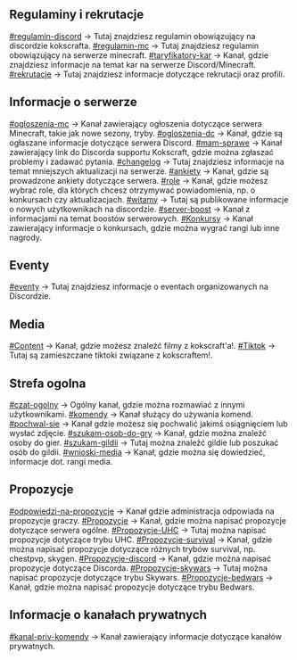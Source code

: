 ## Regulaminy i rekrutacje
[#regulamin-discord](https://discord.com/channels/773691439598141502/773912497228611655) -> Tutaj znajdziesz regulamin obowiązujący na discordzie kokscrafta.
[#regulamin-mc](https://discord.com/channels/773691439598141502/785996958920867840) -> Tutaj znajdziesz regulamin obowiązujący na serwerze minecraft.
[#taryfikatory-kar](https://discord.com/channels/773691439598141502/1020625282417311784) -> Kanał, gdzie znajdziesz informacje na temat kar na serwerze Discord/Minecraft.
[#rekrutacje](https://discord.com/channels/773691439598141502/1169380199599706223) -> Tutaj znajdziesz informacje dotyczące rekrutacji oraz profili.

## Informacje o serwerze
[#ogloszenia-mc](https://discord.com/channels/773691439598141502/921111120977211412) -> Kanał zawierający ogłoszenia dotyczące serwera Minecraft, takie jak nowe sezony, tryby.
[#ogloszenia-dc](https://discord.com/channels/773691439598141502/773927408717398076) -> Kanał, gdzie są ogłaszane informacje dotyczące serwera Discord.
[#mam-sprawe](https://discord.com/channels/773691439598141502/842872392064958464) -> Kanał zawierający link do Discorda supportu Kokscraft, gdzie można zgłaszać problemy i zadawać pytania.
[#changelog](https://discord.com/channels/773691439598141502/948415278474199090) -> Tutaj znajdziesz informacje na temat mniejszych aktualizacji na serwerze.
[#ankiety](https://discord.com/channels/773691439598141502/820388511168725022) -> Kanał, gdzie są prowadzone ankiety dotyczące serwera.
[#role](https://discord.com/channels/773691439598141502/1171285236982743090) -> Kanał, gdzie możesz wybrać role, dla których chcesz otrzymywać powiadomienia, np. o konkursach czy aktualizacjach.
[#witamy](https://discord.com/channels/773691439598141502/782401131452170240) -> Tutaj są publikowane informacje o nowych użytkownikach na discordzie.
[#server-boost](https://discord.com/channels/773691439598141502/842888096457687040) -> Kanał z informacjami na temat boostów serwerowych.
[#Konkursy](https://discord.com/channels/773691439598141502/847205848899387403) -> Kanał zawierający informacje o konkursach, gdzie można wygrać rangi lub inne nagrody.

## Eventy
[#eventy](https://discord.com/channels/773691439598141502/822843421076750336) -> Tutaj znajdziesz informacje o eventach organizowanych na Discordzie.

## Media
[#Content](https://discord.com/channels/773691439598141502/781661793147682827) -> Kanał, gdzie możesz znależć filmy z kokscraft'a!.
[#Tiktok](https://discord.com/channels/773691439598141502/898997980298895421) -> Tutaj są zamieszczane tiktoki związane z kokscraftem!.

## Strefa ogolna
[#czat-ogolny](https://discord.com/channels/773691439598141502/782442164067500052) -> Ogólny kanał, gdzie można rozmawiać z innymi użytkownikami.
[#komendy](https://discord.com/channels/773691439598141502/784164968681439272) -> Kanał służący do używania komend. 
[#pochwal-sie](https://discord.com/channels/773691439598141502/794991589046091776) -> Kanał gdzie możesz się pochwalić jakimś osiągnięciem lub wysłać zdjęcie.
[#szukam-osob-do-gry](https://discord.com/channels/773691439598141502/806482480990781490) -> Kanał, gdzie można znaleźć osoby do gier.
[#szukam-gildii](https://discord.com/channels/773691439598141502/855727414272851998) -> Tutaj można znaleźć gildie lub poszukać osób do gildii.
[#wnioski-media](https://discord.com/channels/773691439598141502/786348453785501707) -> Kanał, gdzie można się dowiedzieć, informacje dot. rangi media.

## Propozycje
[#odpowiedzi-na-propozycje](https://discord.com/channels/773691439598141502/935318287749877810) -> Kanał gdzie administracja odpowiada na propozycje graczy.
[#Propozycje](https://discord.com/channels/773691439598141502/773955411472547920) -> Kanał, gdzie można napisać propozycje dotyczące serwera ogólne.
[#Propozycje-UHC](https://discord.com/channels/773691439598141502/935208155376418896) -> Tutaj można napisać propozycje dotyczące trybu UHC.
[#Propozycje-survival](https://discord.com/channels/773691439598141502/1155481604928569455) -> Kanał, gdzie można napisać propozycje dotyczące różnych trybów survival, np. chestpvp, skygen. 
[#Propozycje-discord](https://discord.com/channels/773691439598141502/994207590689030294) -> Kanał, gdzie można napisać propozycje dotyczące Discorda.
[#Propozycje-skywars](https://discord.com/channels/773691439598141502/935207956558008340) -> Tutaj można napisać propozycje dotyczące trybu Skywars.
[#Propozycje-bedwars](https://discord.com/channels/773691439598141502/935207808385814568) -> Kanał, gdzie można napisać propozycje dotyczące trybu Bedwars.

## Informacje o kanałach prywatnych
[#kanal-priv-komendy](https://discord.com/channels/773691439598141502/859851995056701440) -> Kanał zawierający informacje dotyczące kanałów prywatnych.